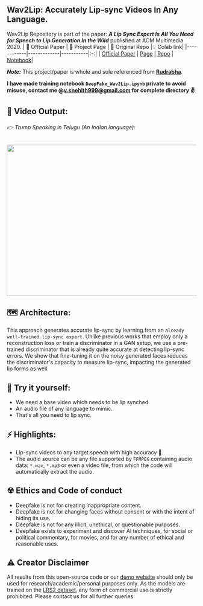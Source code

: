 ##  Wav2Lip: Accurately Lip-sync Videos In Any Language. 

Wav2Lip Repository is part of the paper: <i><b>A Lip Sync Expert Is All You Need for Speech to Lip Generation In the Wild</b></i> published at ACM Multimedia 2020.
|    🧾 Official Paper    |   📑 Project Page   |   🔑 Original Repo |💡 Colab link|
  |------------|-------------|-----------|:-:|
| [Official Paper](https://arxiv.org/abs/2008.10010) | [Page](http://cvit.iiit.ac.in/research/projects/cvit-projects/a-lip-sync-expert-is-all-you-need-for-speech-to-lip-generation-in-the-wild/) | [Repo](https://github.com/Rudrabha/Wav2Lip) | [Notebook](https://colab.research.google.com/drive/1JOxpeVj-7LE48mMEF59uhjcbBQzmW2lj?usp=sharing)|

<b><i>Note:</i></b> This project/paper is whole and sole referenced from <b>[Rudrabha](https://github.com/Rudrabha/Wav2Lip)</b>.<br>

**I have made training notebook `DeepFake_Wav2Lip.ipynb` private to avoid misuse, contact me @v.snehith999@gmail.com for complete directory ✌**

**🧠 Video Output:**
---------
###### 👉 Trump Speaking in Telugu (An Indian language):<br>

[<img src="https://github.com/snehitvaddi/Deepfake-using-Wave2Lip/blob/main/Audio%20and%20Video/0-video.gif" width=600 height=400>](https://www.youtube.com/watch?v=D3b7RwuNEWQ)

**🗺 Architecture:**
---------
This approach generates accurate lip-sync by learning from an ``already well-trained lip-sync expert``. Unlike previous works that employ only a reconstruction loss or train a discriminator in a GAN setup, we use a pre-trained discriminator that is already quite accurate at detecting lip-sync errors. We show that fine-tuning it on the noisy generated faces reduces the discriminator's capacity to measure lip-sync, impacting the generated lip forms as well.

**🔧 Try it yourself:**
---------
- We need a base video which needs to be lip synched.
- An audio file of any language to mimic.
- That's all you need to lip sync.

**⚡ Highlights:**
----------
 - Lip-sync videos to any target speech with high accuracy :100:
 - The audio source can be any file supported by `FFMPEG` containing audio data: `*.wav`, `*.mp3` or even a video file, from which the code will automatically extract the audio.
 
**☢ Ethics and Code of conduct**
--------
* Deepfake is not for creating inappropriate content.
* Deepfake is not for changing faces without consent or with the intent of hiding its use.
* Deepfake is not for any illicit, unethical, or questionable purposes.
* Deepfake exists to experiment and discover AI techniques, for social or political commentary, for movies, and for any number of ethical and reasonable uses.

**⚠ Creator Disclaimer**
--------
All results from this open-source code or our [demo website](https://bhaasha.iiit.ac.in/lipsync) should only be used for research/academic/personal purposes only. As the models are trained on the <a href="http://www.robots.ox.ac.uk/~vgg/data/lip_reading/lrs2.html">LRS2 dataset</a>, any form of commercial use is strictly prohibited. Please contact us for all further queries.  
